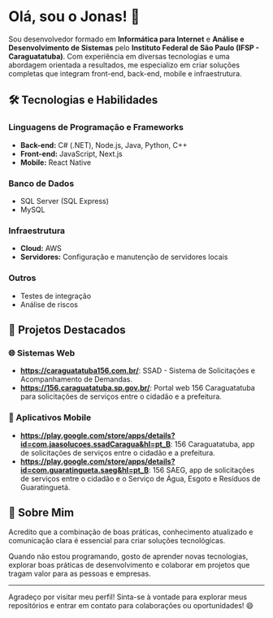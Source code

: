 # Olá, sou o Jonas! 👋

Sou desenvolvedor formado em **Informática para Internet** e **Análise e Desenvolvimento de Sistemas** pelo **Instituto Federal de São Paulo (IFSP - Caraguatatuba)**. Com experiência em diversas tecnologias e uma abordagem orientada a resultados, me especializo em criar soluções completas que integram front-end, back-end, mobile e infraestrutura.

## 🛠 Tecnologias e Habilidades

### Linguagens de Programação e Frameworks
- **Back-end:** C# (.NET), Node.js, Java, Python, C++
- **Front-end:** JavaScript, Next.js
- **Mobile:** React Native

### Banco de Dados
- SQL Server (SQL Express)
- MySQL

### Infraestrutura
- **Cloud:** AWS
- **Servidores:** Configuração e manutenção de servidores locais

### Outros
- Testes de integração
- Análise de riscos

## 📂 Projetos Destacados

### 🌐 Sistemas Web
- **https://caraguatatuba156.com.br/**: SSAD - Sistema de Solicitações e Acompanhamento de Demandas.
- **https://156.caraguatatuba.sp.gov.br/**: Portal web 156 Caraguatatuba para solicitações de serviços entre o cidadão e a prefeitura.

### 📱 Aplicativos Mobile
-  **https://play.google.com/store/apps/details?id=com.jaasolucoes.ssadCaragua&hl=pt_B**: 156 Caraguatatuba, app de solicitações de serviços entre o cidadão e a prefeitura.
-  **https://play.google.com/store/apps/details?id=com.guaratingueta.saeg&hl=pt_B**: 156 SAEG, app de solicitações de serviços entre o cidadão e o Serviço de Água, Esgoto e Resíduos de Guaratinguetá.


## 🌟 Sobre Mim

Acredito que a combinação de boas práticas, conhecimento atualizado e comunicação clara é essencial para criar soluções tecnológicas.

Quando não estou programando, gosto de aprender novas tecnologias, explorar boas práticas de desenvolvimento e colaborar em projetos que tragam valor para as pessoas e empresas.


---

Agradeço por visitar meu perfil! Sinta-se à vontade para explorar meus repositórios e entrar em contato para colaborações ou oportunidades! 😄

